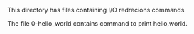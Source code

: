 This directory has files containing I/O redrecions commands

The file 0-hello_world contains command to print hello,world.
